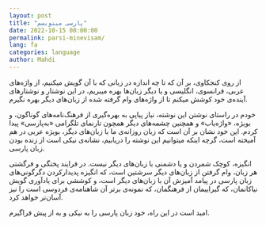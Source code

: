 ```yaml
---
layout: post
title: "پارسی مینویسم"
date: 2022-10-15 00:00:00
permalink: parsi-minevisam/
lang: fa
categories: language
author: Mahdi
---
```


از روی کنجکاوی، بر آن که تا چه اندازه در زبانی که با آن گویش میکنیم، از واژه‌های عربی، فرانسوی، انگلیسی و یا دیگر زبان‌ها بهره میبریم، در این نوشتار و نوشتار‌های آینده‌ی خود کوشش میکنم تا از واژه‌های وام گرفته شده از زبان‌های دیگر بهره نگیرم.

خودم در راستای نوشتن این نوشته، نیاز پیاپی به بهره‌گیری از فرهنگ‌نامه‌های گوناگون، و بویژه، «واژه‌یاب» و همچنین چشمه‌های دیگر همچون تارنمای تلگرامی «به‌پارسی» پیدا کردم. این خود نشان بر آن است که زبان روزانه‌ی ما با زبان‌های دیگر، بویژه عربی در هم آمیخته است، گرچه اینکه میتوانیم این نوشته را دریابیم، نشانه‌ی نیکی است از زنده بودن زبان پارسی.

انگیزه، کوچک شمردن و یا دشمنی با زبان‌های دیگر نیست. در فرایند پختگی و فرگشتی هر زبان، وام گرفتن از زبان‌های دیگر سرشتین است، که انگیزه پدیدارکردن دگرگونی‌های زبان پارسی در پیامد آمیزش آن با زبان‌های دیگر است، و کوششی برای یادآوری گویش نیاکانمان، که گیراییمان از فرهنگمان، که نمونه‌ی برتر آن شاهنامه‌ی فردوسی است را نیز آسان‌تر خواهد کرد.

امید است در این راه، خود زبان پارسی را به نیکی و به از پیش فراگیرم.
